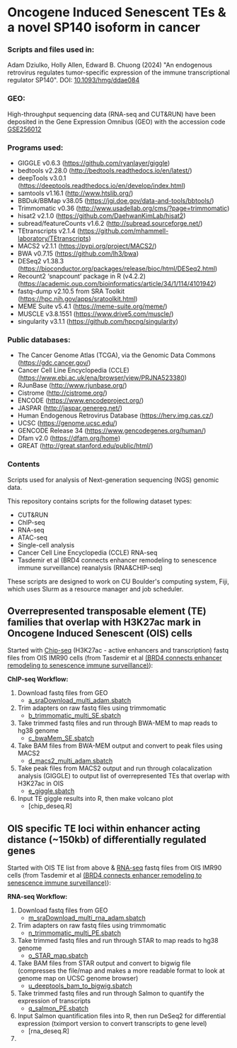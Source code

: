 # Oncogene Induced Senescent TEs & a novel SP140 isoform in cancer

### Scripts and files used in:

Adam Dziulko, Holly Allen, Edward B. Chuong (2024) "An endogenous retrovirus regulates tumor-specific expression of the immune transcriptional regulator SP140".
DOI: [10.1093/hmg/ddae084](https://academic.oup.com/hmg/advance-article/doi/10.1093/hmg/ddae084/7673981)

### GEO:
High-throughput sequencing data (RNA-seq and CUT&RUN) have been deposited in the Gene Expression Omnibus (GEO) with the accession code [GSE256012](https://www.ncbi.nlm.nih.gov/geo/query/acc.cgi?acc=GSE256012)

### Programs used:
- GIGGLE v0.6.3 (https://github.com/ryanlayer/giggle)
- bedtools v2.28.0 (http://bedtools.readthedocs.io/en/latest/)
- deepTools v3.0.1 (https://deeptools.readthedocs.io/en/develop/index.html)
- samtools v1.16.1 (http://www.htslib.org/)
- BBDuk/BBMap v38.05 (https://jgi.doe.gov/data-and-tools/bbtools/)
- Trimmomatic v0.36 (http://www.usadellab.org/cms/?page=trimmomatic)
- hisat2 v2.1.0 (https://github.com/DaehwanKimLab/hisat2)
- subread/featureCounts v1.6.2 (http://subread.sourceforge.net/)
- TEtranscripts v2.1.4 (https://github.com/mhammell-laboratory/TEtranscripts)
- MACS2 v2.1.1 (https://pypi.org/project/MACS2/)
- BWA v0.7.15 (https://github.com/lh3/bwa)
- DESeq2 v1.38.3 (https://bioconductor.org/packages/release/bioc/html/DESeq2.html)
- Recount2 ‘snapcount’ package in R (v4.2.2) (https://academic.oup.com/bioinformatics/article/34/1/114/4101942)
- fastq-dump v2.10.5 from SRA Toolkit (https://hpc.nih.gov/apps/sratoolkit.html)
- MEME Suite v5.4.1 (https://meme-suite.org/meme/)
- MUSCLE v3.8.1551 (https://www.drive5.com/muscle/)
- singularity v3.1.1 (https://github.com/hpcng/singularity)

### Public databases:
- The Cancer Genome Atlas (TCGA), via the Genomic Data Commons (https://gdc.cancer.gov/)
- Cancer Cell Line Encyclopedia (CCLE) (https://www.ebi.ac.uk/ena/browser/view/PRJNA523380)
- RJunBase (http://www.rjunbase.org/)
- Cistrome (http://cistrome.org/)
- ENCODE (https://www.encodeproject.org/)
- JASPAR (http://jaspar.genereg.net/)
- Human Endogenous Retrovirus Database (https://herv.img.cas.cz/)
- UCSC (https://genome.ucsc.edu/)
- GENCODE Release 34 (https://www.gencodegenes.org/human/)
- Dfam v2.0 (https://dfam.org/home)
- GREAT  (http://great.stanford.edu/public/html/)

### Contents
Scripts used for analysis of Next-generation sequencing (NGS) genomic data.

This repository contains scripts for the following dataset types:

- CUT&RUN
- ChIP-seq
- RNA-seq
- ATAC-seq
- Single-cell analysis
- Cancer Cell Line Encyclopedia (CCLE) RNA-seq
- Tasdemir et al (BRD4 connects enhancer remodeling to senescence immune surveillance) reanalysis (RNA&CHIP-seq)

These scripts are designed to work on CU Boulder's computing system, Fiji, which uses Slurm as a resource manager and job scheduler.

## Overrepresented transposable element (TE) families that overlap with H3K27ac mark in Oncogene Induced Senescent (OIS) cells
Started with [Chip-seq](https://www.ncbi.nlm.nih.gov/geo/query/acc.cgi?acc=GSE74238) (H3K27ac - active enhancers and transcription) fastq files from OIS IMR90 cells (from Tasdemir et al [(BRD4 connects enhancer remodeling to senescence immune surveillance)](https://aacrjournals.org/cancerdiscovery/article/6/6/612/5661/BRD4-Connects-Enhancer-Remodeling-to-Senescence)):

**ChIP-seq Workflow:**
1) Download fastq files from GEO
    - [a_sraDownload_multi_adam.sbatch](BRD4_RNA&CHIP-seq/a_sraDownload_multi_adam.sbatch)
2)  Trim adapters on raw fastq files using trimmomatic
    - [b_trimmomatic_multi_SE.sbatch](BRD4_RNA&CHIP-seq/b_trimmomatic_multi_SE.sbatch)
3) Take trimmed fastq files and run through BWA-MEM to map reads to hg38 genome 
    - [c_bwaMem_SE.sbatch](BRD4_RNA&CHIP-seq/c_bwaMem_SE.sbatch)
4) Take BAM files from BWA-MEM output and convert to peak files using MACS2
   - [d_macs2_multi_adam.sbatch](BRD4_RNA&CHIP-seq/d_macs2_multi_adam.sbatch)
5) Take peak files from MACS2 output and run through colacalization analysis (GIGGLE) to output list of overrepresented TEs that overlap with H3K27ac in OIS
   - [e_giggle.sbatch](BRD4_RNA&CHIP-seq/e_giggle.sbatch)
6) Input TE giggle results into R, then make volcano plot
   - [chip_deseq.R]
  
## OIS specific TE loci within enhancer acting distance (~150kb) of differentially regulated genes
Started with OIS TE list from above & [RNA-seq](https://www.ncbi.nlm.nih.gov/geo/query/acc.cgi?acc=GSE74324) fastq files from OIS IMR90 cells (from Tasdemir et al [(BRD4 connects enhancer remodeling to senescence immune surveillance)](https://aacrjournals.org/cancerdiscovery/article/6/6/612/5661/BRD4-Connects-Enhancer-Remodeling-to-Senescence)):

**RNA-seq Workflow:**
1) Download fastq files from GEO
    - [m_sraDownload_multi_rna_adam.sbatch](BRD4_RNA&CHIP-seq/m_sraDownload_multi_rna_adam.sbatch)
2)  Trim adapters on raw fastq files using trimmomatic
    - [n_trimmomatic_multi_PE.sbatch](BRD4_RNA&CHIP-seq/n_trimmomatic_multi_PE.sbatch)
3) Take trimmed fastq files and run through STAR to map reads to hg38 genome 
    - [o_STAR_map.sbatch](BRD4_RNA&CHIP-seq/o_STAR_map.sbatch)
4) Take BAM files from STAR output and convert to bigwig file (compresses the file/map and makes a more readable format to look at genome map on UCSC genome browser)
   - [u_deeptools_bam_to_bigwig.sbatch](BRD4_RNA&CHIP-seq/u_deeptools_bam_to_bigwig.sbatch)
5) Take trimmed fastq files and run through Salmon to quantify the expression of transcripts
    - [q_salmon_PE.sbatch](BRD4_RNA&CHIP-seq/q_salmon_PE.sbatch)
6) Input Salmon quantification files into R, then run DeSeq2 for differential expression (tximport version to convert transcripts to gene level) 
    - [rna_deseq.R]
7) 
